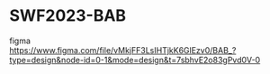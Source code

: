 # SWF2023-BAB  

figma  
https://www.figma.com/file/vMkjFF3LsIHTjkK6GlEzv0/BAB_?type=design&node-id=0-1&mode=design&t=7sbhvE2o83gPvd0V-0  
